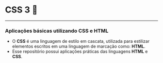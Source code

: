 # CSS 3 📑
***
### Aplicações básicas utilizando CSS e HTML

* O __CSS__ é uma linguagem de estilo em cascata, utilizada para estilizar elementos escritos em uma linguagem de marcação como: __HTML__.
* Esse repositório possui aplicações práticas das linguagens __HTML__ e __CSS__.

